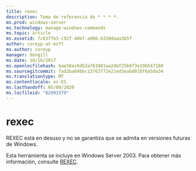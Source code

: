 ```yaml
---
title: rexec
description: Tema de referencia de * * * *-
ms.prod: windows-server
ms.technology: manage-windows-commands
ms.topic: article
ms.assetid: 7c637fb3-c92f-40bf-ad06-6330daaa3b5f
author: coreyp-at-msft
ms.author: coreyp
manager: dongill
ms.date: 10/16/2017
ms.openlocfilehash: bae58ac6d52a761981aa24bf25b8f3e19b547180
ms.sourcegitcommit: fad2ba64bbc13763772e21ed3eabd010f6a5da34
ms.translationtype: MT
ms.contentlocale: es-ES
ms.lasthandoff: 05/09/2020
ms.locfileid: "82993379"
---
```

# <a name="rexec"></a>rexec



REXEC está en desuso y no se garantiza que se admita en versiones futuras de Windows.

Esta herramienta se incluye en Windows Server 2003. Para obtener más información, consulte [REXEC](https://technet.microsoft.com/library/cc755410(v=ws.10).aspx).